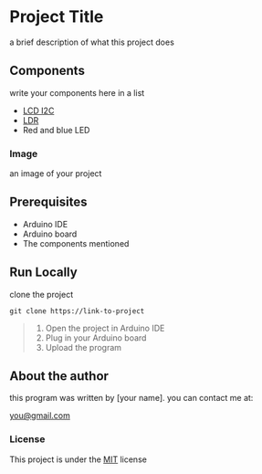 # Project Title
a brief description of what this project does

## Components
write your components here in a list
* [LCD I2C](https://google.com)
* [LDR](https://google.com)
* Red and blue LED

### Image
an image of your project

## Prerequisites
* Arduino IDE
* Arduino board
* The components mentioned

## Run Locally
clone the project

`git clone https://link-to-project`
> 1. Open the project in Arduino IDE
> 2. Plug in your Arduino board
> 3. Upload the program

## About the author
this program was written by [your name]. you can contact me at:

you@gmail.com

### License
This project is under the [MIT](https://google.com) license
